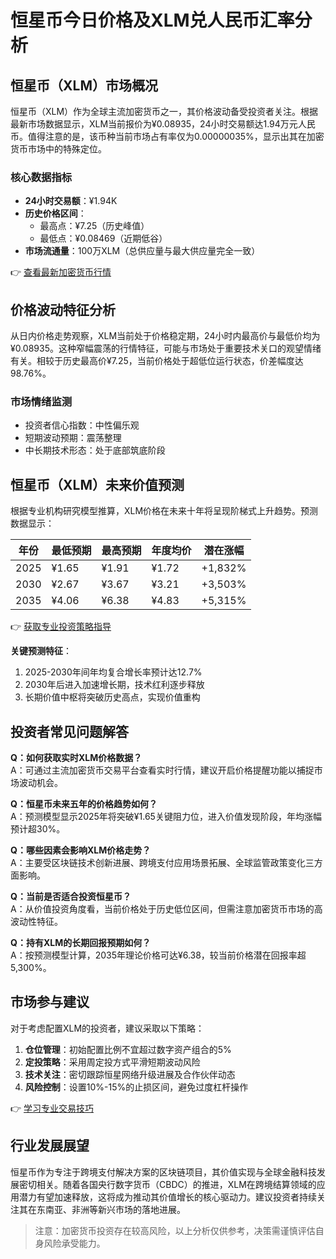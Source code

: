 # 恒星币今日价格及XLM兑人民币汇率分析

## 恒星币（XLM）市场概况

恒星币（XLM）作为全球主流加密货币之一，其价格波动备受投资者关注。根据最新市场数据显示，XLM当前报价为¥0.08935，24小时交易额达1.94万元人民币。值得注意的是，该币种当前市场占有率仅为0.00000035%，显示出其在加密货币市场中的特殊定位。

### 核心数据指标

- **24小时交易额**：¥1.94K
- **历史价格区间**：
  - 最高点：¥7.25（历史峰值）
  - 最低点：¥0.08469（近期低谷）
- **市场流通量**：100万XLM（总供应量与最大供应量完全一致）

👉 [查看最新加密货币行情](https://bit.ly/okx_welcome)

## 价格波动特征分析

从日内价格走势观察，XLM当前处于价格稳定期，24小时内最高价与最低价均为¥0.08935。这种窄幅震荡的行情特征，可能与市场处于重要技术关口的观望情绪有关。相较于历史最高价¥7.25，当前价格处于超低位运行状态，价差幅度达98.76%。

### 市场情绪监测
- 投资者信心指数：中性偏乐观
- 短期波动预期：震荡整理
- 中长期技术形态：处于底部筑底阶段

## 恒星币（XLM）未来价值预测

根据专业机构研究模型推算，XLM价格在未来十年将呈现阶梯式上升趋势。预测数据显示：

| 年份 | 最低预期 | 最高预期 | 年度均价 | 潜在涨幅 |
|------|----------|----------|----------|----------|
| 2025 | ¥1.65    | ¥1.91    | ¥1.72    | +1,832%  |
| 2030 | ¥2.67    | ¥3.67    | ¥3.21    | +3,503%  |
| 2035 | ¥4.06    | ¥6.38    | ¥4.83    | +5,315%  |

👉 [获取专业投资策略指导](https://bit.ly/okx_welcome)

**关键预测特征**：
1. 2025-2030年间年均复合增长率预计达12.7%
2. 2030年后进入加速增长期，技术红利逐步释放
3. 长期价值中枢将突破历史高点，实现价值重构

## 投资者常见问题解答

**Q：如何获取实时XLM价格数据？**  
A：可通过主流加密货币交易平台查看实时行情，建议开启价格提醒功能以捕捉市场波动机会。

**Q：恒星币未来五年的价格趋势如何？**  
A：预测模型显示2025年将突破¥1.65关键阻力位，进入价值发现阶段，年均涨幅预计超30%。

**Q：哪些因素会影响XLM价格走势？**  
A：主要受区块链技术创新进展、跨境支付应用场景拓展、全球监管政策变化三方面影响。

**Q：当前是否适合投资恒星币？**  
A：从价值投资角度看，当前价格处于历史低位区间，但需注意加密货币市场的高波动性特征。

**Q：持有XLM的长期回报预期如何？**  
A：按预测模型计算，2035年理论价格可达¥6.38，较当前价格潜在回报率超5,300%。

## 市场参与建议

对于考虑配置XLM的投资者，建议采取以下策略：
1. **仓位管理**：初始配置比例不宜超过数字资产组合的5%
2. **定投策略**：采用周定投方式平滑短期波动风险
3. **技术关注**：密切跟踪恒星网络升级进展及合作伙伴动态
4. **风险控制**：设置10%-15%的止损区间，避免过度杠杆操作

👉 [学习专业交易技巧](https://bit.ly/okx_welcome)

## 行业发展展望

恒星币作为专注于跨境支付解决方案的区块链项目，其价值实现与全球金融科技发展密切相关。随着各国央行数字货币（CBDC）的推进，XLM在跨境结算领域的应用潜力有望加速释放，这将成为推动其价值增长的核心驱动力。建议投资者持续关注其在东南亚、非洲等新兴市场的落地进展。

> 注意：加密货币投资存在较高风险，以上分析仅供参考，决策需谨慎评估自身风险承受能力。
